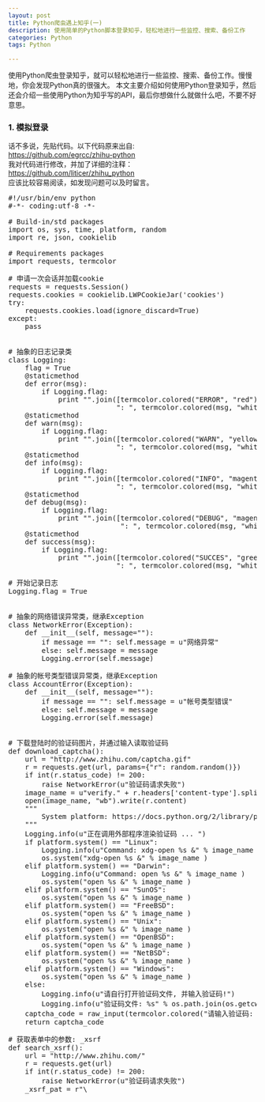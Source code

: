 ```yaml
---
layout: post
title: Python爬虫遇上知乎(一)
description: 使用简单的Python脚本登录知乎，轻松地进行一些监控、搜索、备份工作
categories: Python
tags: Python

---
```


使用Python爬虫登录知乎，就可以轻松地进行一些监控、搜索、备份工作。慢慢地，你会发现Python真的很强大。
本文主要介绍如何使用Python登录知乎，然后还会介绍一些使用Python为知乎写的API，最后你想做什么就做什么吧，不要不好意思。
<br/>


### 1. 模拟登录
话不多说，先贴代码。以下代码原来出自: <br/>
<https://github.com/egrcc/zhihu-python> <br/>
我对代码进行修改，并加了详细的注释：<br/>
<https://github.com/liticer/zhihu_python> <br/>
应该比较容易阅读，如发现问题可以及时留言。

<pre class="prettyPrint lang=python">
#!/usr/bin/env python
#-*- coding:utf-8 -*-

# Build-in/std packages
import os, sys, time, platform, random
import re, json, cookielib

# Requirements packages
import requests, termcolor

# 申请一次会话并加载cookie
requests = requests.Session()
requests.cookies = cookielib.LWPCookieJar('cookies')
try:
    requests.cookies.load(ignore_discard=True)
except:
    pass


# 抽象的日志记录类
class Logging:
    flag = True
    @staticmethod
    def error(msg):
        if Logging.flag:
            print "".join([termcolor.colored("ERROR", "red"),\
                          ": ", termcolor.colored(msg, "white")])
    @staticmethod
    def warn(msg):
        if Logging.flag:
            print "".join([termcolor.colored("WARN", "yellow"),\
                          ": ", termcolor.colored(msg, "white")])
    @staticmethod
    def info(msg):
        if Logging.flag:
            print "".join([termcolor.colored("INFO", "magenta"),\
                          ": ", termcolor.colored(msg, "white")])
    @staticmethod
    def debug(msg):
        if Logging.flag:
            print "".join([termcolor.colored("DEBUG", "magenta"),\
                           ": ", termcolor.colored(msg, "white")])
    @staticmethod
    def success(msg):
        if Logging.flag:
            print "".join([termcolor.colored("SUCCES", "green"),\
                          ": ", termcolor.colored(msg, "white")])

# 开始记录日志
Logging.flag = True


# 抽象的网络错误异常类，继承Exception
class NetworkError(Exception):
    def __init__(self, message=""):
        if message == "": self.message = u"网络异常"
        else: self.message = message
        Logging.error(self.message)

# 抽象的帐号类型错误异常类，继承Exception
class AccountError(Exception):
    def __init__(self, message=""):
        if message == "": self.message = u"帐号类型错误"
        else: self.message = message
        Logging.error(self.message)


# 下载登陆时的验证码图片，并通过输入读取验证码
def download_captcha():
    url = "http://www.zhihu.com/captcha.gif"
    r = requests.get(url, params={"r": random.random()})
    if int(r.status_code) != 200:
        raise NetworkError(u"验证码请求失败")
    image_name = u"verify." + r.headers['content-type'].split("/")[1]
    open(image_name, "wb").write(r.content)
    """
        System platform: https://docs.python.org/2/library/platform.html
    """
    Logging.info(u"正在调用外部程序渲染验证码 ... ")
    if platform.system() == "Linux":
        Logging.info(u"Command: xdg-open %s &" % image_name )
        os.system("xdg-open %s &" % image_name )
    elif platform.system() == "Darwin":
        Logging.info(u"Command: open %s &" % image_name )
        os.system("open %s &" % image_name )
    elif platform.system() == "SunOS":
        os.system("open %s &" % image_name )
    elif platform.system() == "FreeBSD":
        os.system("open %s &" % image_name )
    elif platform.system() == "Unix":
        os.system("open %s &" % image_name )
    elif platform.system() == "OpenBSD":
        os.system("open %s &" % image_name )
    elif platform.system() == "NetBSD":
        os.system("open %s &" % image_name )
    elif platform.system() == "Windows":
        os.system("open %s &" % image_name )
    else:
        Logging.info(u"请自行打开验证码文件, 并输入验证码!")
        Logging.info(u"验证码文件: %s" % os.path.join(os.getcwd(), image_name))
    captcha_code = raw_input(termcolor.colored("请输入验证码: ", "cyan"))
    return captcha_code

# 获取表单中的参数: _xsrf
def search_xsrf():
    url = "http://www.zhihu.com/"
    r = requests.get(url)
    if int(r.status_code) != 200:
        raise NetworkError(u"验证码请求失败")
    _xsrf_pat = r"\<input\stype=\"hidden\"\sname=\"_xsrf\"\svalue=\"(\S+)\""
    results = re.compile(_xsrf_pat, re.DOTALL).findall(r.text)
    if len(results) < 1:
        Logging.info(u"提取XSRF 代码失败" )
        return None
    return results[0]
 
# 依据密码帐号，构造表单
def build_form(account, password):
    if re.match(r"^1\d{10}$", account): account_type = "phone_num"
    elif re.match(r"^\S+\@\S+\.\S+$", account): account_type = "email"
    else: raise AccountError(u"帐号类型错误")
    # 构造表单的各项参数
    form = {account_type:account, "password":password, "remember_me":True}
    form['_xsrf'] = search_xsrf()
    form['captcha'] = download_captcha()
    return form

# 上传表单
def upload_form(form):
    if "email" in form: url = "http://www.zhihu.com/login/email"
    elif "phone_num" in form: url = "http://www.zhihu.com/login/phone_num"
    else: raise AccountError(u"账号类型错误")
    # post请求的消息头
    headers = {
        'User-Agent': "Mozilla/5.0 (X11; Linux x86_64) AppleWebKit/537.36"\
             + " (KHTML, like Gecko) Chrome/42.0.2311.135 Safari/537.36",
        'Host': "www.zhihu.com",
        'Origin': "http://www.zhihu.com",
        'Pragma': "no-cache",
        'Referer': "http://www.zhihu.com/",
        'X-Requested-With': "XMLHttpRequest"
    }
    # 发送post请求 
    r = requests.post(url, data=form, headers=headers)
    if int(r.status_code) != 200:
        raise NetworkError(u"表单上传失败!")
    if r.headers['content-type'].lower() == "application/json":
        try:
            # 修正justkg提出的问题: 
            # https://github.com/egrcc/zhihu-python/issues/30
            result = json.loads(r.content)
        except Exception as e:
            Logging.error(u"JSON解析失败！")
            Logging.debug(e)
            Logging.debug(r.content)
            result = {}
        if result["r"] == 0:
            Logging.success(u"登录成功！" )
            return {"result": True}
        elif result["r"] == 1:
            Logging.success(u"登录失败！" )
            return {"error": 
                           {
                           "code": int(result['errcode']), 
                           "message": result['msg'], 
                           "data": result['data'] 
                           } 
                   }
        else:
            Logging.warn(u"表单上传出现未知错误:\n\t%s)" % (str(result)))
            return {"error": {"code": -1, "message": u"unknow error"}}
    else:
        Logging.warn(u"无法解析服务器的响应内容:\n\t%s" % r.text)
        return {"error": {"code": -2, "message": u"parse error"}}

# 判断是否已经登陆成功
def islogin():
    url = "https://www.zhihu.com/settings/profile"
    r = requests.get(url, allow_redirects=False)
    status_code = int(r.status_code)
    if status_code == 301 or status_code == 302:
        return False
    elif status_code == 200:
        return True
    else:
        Logging.warn(u"网络故障")
        return None

# 从配置文件读取配置数据
def read_account_from_config_file(config_file="config.ini"):
    from ConfigParser import ConfigParser
    cf = ConfigParser()
    if os.path.exists(config_file) and os.path.isfile(config_file):
        Logging.info(u"正在加载配置文件 ...")
        cf.read(config_file)
        email = cf.get("info", "email")
        password = cf.get("info", "password")
        if email == "" or password == "":
            Logging.warn(u"帐号信息无效")
            return (None, None)
        else: 
            return (email, password)
    else:
        Logging.error(u"配置文件加载失败！")
        return (None, None)

# 登陆过程
def login(account=None, password=None):
    if islogin() == True:
        Logging.success(u"你已经登录过咯")
        return True
    if account == None:
        (account, password) = read_account_from_config_file()
    if account == None:
        account  = raw_input("请输入登录帐号: ")
        password = raw_input("请输入登录密码: ")
    form_data = build_form(account, password)
    result = upload_form(form_data)
    if "error" in result:
        if result["error"]['code'] == 1991829:
            Logging.error(u"验证码输入错误，请准备重新输." )
            return login()
        else:
            Logging.warn(u"unknow error." )
            return False
    elif "result" in result and result['result'] == True:
        Logging.success(u"登录成功！" )
        requests.cookies.save()
        return True

# 如果单独执行auth.py，则调用登陆函数
if __name__ == "__main__":
    # login(account="xxxx@email.com", password="xxxxx")
    login()
</pre>


